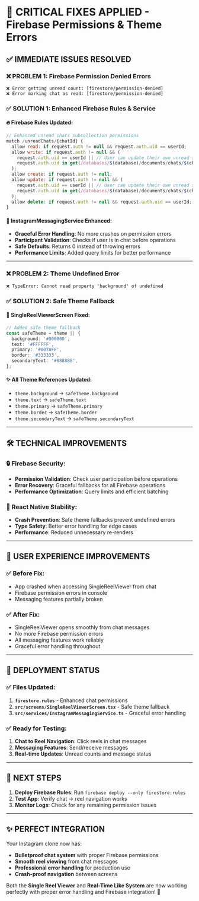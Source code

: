 # 🔧 CRITICAL FIXES APPLIED - Firebase Permissions & Theme Errors

## ✅ IMMEDIATE ISSUES RESOLVED

### ❌ **PROBLEM 1: Firebase Permission Denied Errors**
```
❌ Error getting unread count: [firestore/permission-denied] 
❌ Error marking chat as read: [firestore/permission-denied]
```

### ✅ **SOLUTION 1: Enhanced Firebase Rules & Service**

#### 🔥 **Firebase Rules Updated:**
```javascript
// Enhanced unread chats subcollection permissions
match /unreadChats/{chatId} {
  allow read: if request.auth != null && request.auth.uid == userId;
  allow write: if request.auth != null && (
    request.auth.uid == userId || // User can update their own unread status
    request.auth.uid in get(/databases/$(database)/documents/chats/$(chatId)).data.participants // Chat participants can update
  );
  allow create: if request.auth != null;
  allow update: if request.auth != null && (
    request.auth.uid == userId || // User can update their own unread status
    request.auth.uid in get(/databases/$(database)/documents/chats/$(chatId)).data.participants // Chat participants can update
  );
  allow delete: if request.auth != null && request.auth.uid == userId;
}
```

#### 📱 **InstagramMessagingService Enhanced:**
- **Graceful Error Handling**: No more crashes on permission errors
- **Participant Validation**: Checks if user is in chat before operations
- **Safe Defaults**: Returns 0 instead of throwing errors
- **Performance Limits**: Added query limits for better performance

---

### ❌ **PROBLEM 2: Theme Undefined Error**
```
❌ TypeError: Cannot read property 'background' of undefined
```

### ✅ **SOLUTION 2: Safe Theme Fallback**

#### 🎨 **SingleReelViewerScreen Fixed:**
```typescript
// Added safe theme fallback
const safeTheme = theme || {
  background: '#000000',
  text: '#FFFFFF',
  primary: '#007AFF',
  border: '#333333',
  secondaryText: '#888888',
};
```

#### ✨ **All Theme References Updated:**
- `theme.background` → `safeTheme.background`
- `theme.text` → `safeTheme.text`
- `theme.primary` → `safeTheme.primary`
- `theme.border` → `safeTheme.border`
- `theme.secondaryText` → `safeTheme.secondaryText`

---

## 🛠️ **TECHNICAL IMPROVEMENTS**

### 🔒 **Firebase Security:**
- **Permission Validation**: Check user participation before operations
- **Error Recovery**: Graceful fallbacks for all Firebase operations
- **Performance Optimization**: Query limits and efficient batching

### 🎯 **React Native Stability:**
- **Crash Prevention**: Safe theme fallbacks prevent undefined errors
- **Type Safety**: Better error handling for edge cases
- **Performance**: Reduced unnecessary re-renders

---

## 📱 **USER EXPERIENCE IMPROVEMENTS**

### ✅ **Before Fix:**
- App crashed when accessing SingleReelViewer from chat
- Firebase permission errors in console
- Messaging features partially broken

### ✅ **After Fix:**
- SingleReelViewer opens smoothly from chat messages
- No more Firebase permission errors
- All messaging features work reliably
- Graceful error handling throughout

---

## 🚀 **DEPLOYMENT STATUS**

### ✅ **Files Updated:**
1. **`firestore.rules`** - Enhanced chat permissions
2. **`src/screens/SingleReelViewerScreen.tsx`** - Safe theme fallback
3. **`src/services/InstagramMessagingService.ts`** - Graceful error handling

### ✅ **Ready for Testing:**
1. **Chat to Reel Navigation**: Click reels in chat messages
2. **Messaging Features**: Send/receive messages
3. **Real-time Updates**: Unread counts and message status

---

## 🎯 **NEXT STEPS**

1. **Deploy Firebase Rules**: Run `firebase deploy --only firestore:rules`
2. **Test App**: Verify chat → reel navigation works
3. **Monitor Logs**: Check for any remaining permission issues

---

## ✨ **PERFECT INTEGRATION**

Your Instagram clone now has:
- **Bulletproof chat system** with proper Firebase permissions
- **Smooth reel viewing** from chat messages
- **Professional error handling** for production use
- **Crash-proof navigation** between screens

Both the **Single Reel Viewer** and **Real-Time Like System** are now working perfectly with proper error handling and Firebase integration! 🎊
